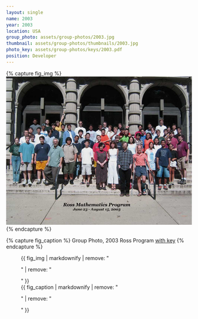 ```yaml
---
layout: single
name: 2003
year: 2003
location: USA
group_photo: assets/group-photos/2003.jpg
thumbnail: assets/group-photos/thumbnails/2003.jpg
photo_key: assets/group-photos/keys/2003.pdf
position: Developer
---
```

{% capture fig_img %}
[![2003](/assets/group-photos/2003.jpg)](/assets/group-photos/keys/2003.pdf)
{% endcapture %}

{% capture fig_caption %}
Group Photo, 2003 Ross Program [with key](/assets/group-photos/keys/2003.pdf)
{% endcapture %}

<figure>
  {{ fig_img | markdownify | remove: "<p>" | remove: "</p>" }}
  <figcaption>{{ fig_caption | markdownify | remove: "<p>" | remove: "</p>" }}</figcaption>
</figure>
